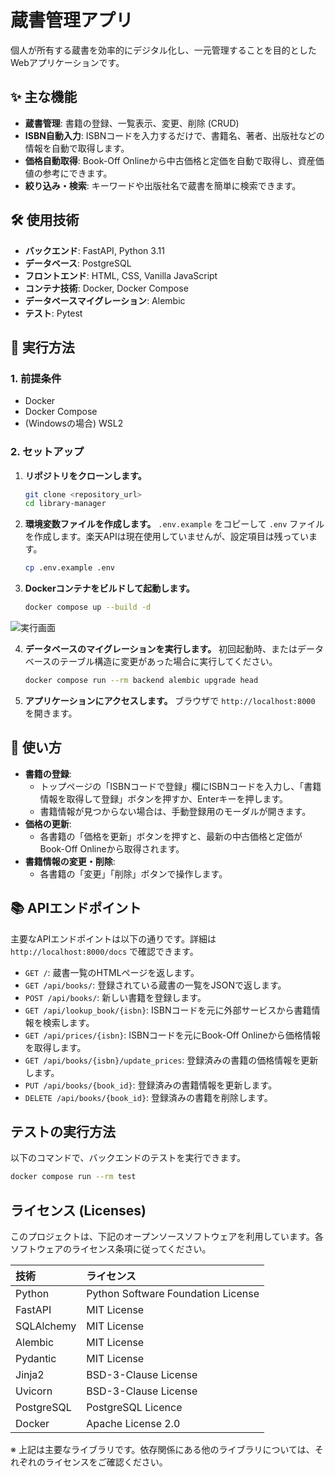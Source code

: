 # 蔵書管理アプリ

個人が所有する蔵書を効率的にデジタル化し、一元管理することを目的としたWebアプリケーションです。

## ✨ 主な機能

-   **蔵書管理**: 書籍の登録、一覧表示、変更、削除 (CRUD)
-   **ISBN自動入力**: ISBNコードを入力するだけで、書籍名、著者、出版社などの情報を自動で取得します。
-   **価格自動取得**: Book-Off Onlineから中古価格と定価を自動で取得し、資産価値の参考にできます。
-   **絞り込み・検索**: キーワードや出版社名で蔵書を簡単に検索できます。

## 🛠️ 使用技術

-   **バックエンド**: FastAPI, Python 3.11
-   **データベース**: PostgreSQL
-   **フロントエンド**: HTML, CSS, Vanilla JavaScript
-   **コンテナ技術**: Docker, Docker Compose
-   **データベースマイグレーション**: Alembic
-   **テスト**: Pytest

## 🚀 実行方法

### 1. 前提条件

- Docker
- Docker Compose
- (Windowsの場合) WSL2

### 2. セットアップ

1.  **リポジトリをクローンします。**
    ```bash
    git clone <repository_url>
    cd library-manager
    ```

2.  **環境変数ファイルを作成します。**
    `.env.example` をコピーして `.env` ファイルを作成します。楽天APIは現在使用していませんが、設定項目は残っています。
    ```bash
    cp .env.example .env
    ```

3.  **Dockerコンテナをビルドして起動します。**
    ```bash
    docker compose up --build -d
    ```
![実行画面](./image/docker-compose-up.png)

4.  **データベースのマイグレーションを実行します。**
    初回起動時、またはデータベースのテーブル構造に変更があった場合に実行してください。
    ```bash
    docker compose run --rm backend alembic upgrade head
    ```

5.  **アプリケーションにアクセスします。**
    ブラウザで `http://localhost:8000` を開きます。


## 📝 使い方

-   **書籍の登録**:
    -   トップページの「ISBNコードで登録」欄にISBNコードを入力し、「書籍情報を取得して登録」ボタンを押すか、Enterキーを押します。
    -   書籍情報が見つからない場合は、手動登録用のモーダルが開きます。
-   **価格の更新**:
    -   各書籍の「価格を更新」ボタンを押すと、最新の中古価格と定価がBook-Off Onlineから取得されます。
-   **書籍情報の変更・削除**:
    -   各書籍の「変更」「削除」ボタンで操作します。

## 📚 APIエンドポイント

主要なAPIエンドポイントは以下の通りです。詳細は `http://localhost:8000/docs` で確認できます。

-   `GET /`: 蔵書一覧のHTMLページを返します。
-   `GET /api/books/`: 登録されている蔵書の一覧をJSONで返します。
-   `POST /api/books/`: 新しい書籍を登録します。
-   `GET /api/lookup_book/{isbn}`: ISBNコードを元に外部サービスから書籍情報を検索します。
-   `GET /api/prices/{isbn}`: ISBNコードを元にBook-Off Onlineから価格情報を取得します。
-   `GET /api/books/{isbn}/update_prices`: 登録済みの書籍の価格情報を更新します。
-   `PUT /api/books/{book_id}`: 登録済みの書籍情報を更新します。
-   `DELETE /api/books/{book_id}`: 登録済みの書籍を削除します。

## テストの実行方法

以下のコマンドで、バックエンドのテストを実行できます。

```bash
docker compose run --rm test
```

## ライセンス (Licenses) 
 
このプロジェクトは、下記のオープンソースソフトウェアを利用しています。各ソフトウェアのライセンス条項に従ってください。

| 技術 | ライセンス |
| :------------- | :--------------------------------------- |
| Python | Python Software Foundation License |
| FastAPI | MIT License |
| SQLAlchemy | MIT License |
| Alembic | MIT License |
| Pydantic | MIT License |
| Jinja2 | BSD-3-Clause License |
| Uvicorn | BSD-3-Clause License |
| PostgreSQL | PostgreSQL Licence |
| Docker | Apache License 2.0 |

※ 上記は主要なライブラリです。依存関係にある他のライブラリについては、それぞれのライセンスをご確認ください。


